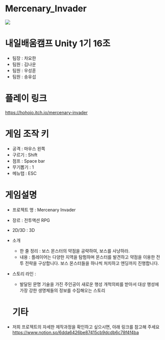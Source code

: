 # Mercenary_Invader
<img src="https://capsule-render.vercel.app/api?type=slice&color=auto&height=300&section=header&text=Mercenary%20Invader&fontSize=90" />

 # 내일배움캠프 Unity 1기 16조
 - 팀장 : 차요한
 - 팀원 : 김나운
 - 팀원 : 우성훈
 - 팀원 : 송유섭

 # 플레이 링크
 <https://hohojo.itch.io/mercenary-invader>

 # 게임 조작 키
 - 공격 : 마우스 왼쪽
 - 구르기 : Shift
 - 점프 : Space bar
 - 무기뽑기 : 1
 - 메뉴탭 : ESC

 # 게임설명
- 프로젝트 명 : Mercenary Invader
- 장르 : 전투액션 RPG
- 2D/3D : 3D
- 소개
    - 한 줄 정리 : 보스 몬스터의 약점을 공략하여, 보스를 사냥하라.
    - 내용 : 플레이어는 다양한 지역을 탐험하며 몬스터를 발견하고 약점을 이용한 전투 전략을 구상합니다. 보스 몬스터들을 하나씩 처치하고 엔딩까지 진행합니다.
- 스토리 라인 :
    - 발달된 문명 기술을 가진 주인공이 새로운 행성 개척의뢰를 받아서 대상 행성에 가장 강한 생명체들의 정보를 수집해오는 스토리
 
  # 기타
 - 저희 프로젝트의 자세한 제작과정을 확인하고 싶으시면, 아래 링크를 참고해 주세요
 <https://www.notion.so/6dda6426be87415cb9dcdb6c78f4f4ba>

